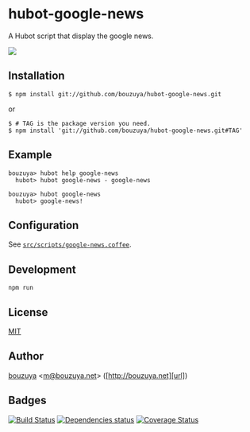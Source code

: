 # hubot-google-news

A Hubot script that display the google news.

![](http://img.f.hatena.ne.jp/images/fotolife/b/bouzuya/20140907/20140907075618.gif)

## Installation

    $ npm install git://github.com/bouzuya/hubot-google-news.git

or

    $ # TAG is the package version you need.
    $ npm install 'git://github.com/bouzuya/hubot-google-news.git#TAG'

## Example

    bouzuya> hubot help google-news
      hubot> hubot google-news - google-news

    bouzuya> hubot google-news
      hubot> google-news!

## Configuration

See [`src/scripts/google-news.coffee`](src/scripts/google-news.coffee).

## Development

`npm run`

## License

[MIT](LICENSE)

## Author

[bouzuya][user] &lt;[m@bouzuya.net][mail]&gt; ([http://bouzuya.net][url])

## Badges

[![Build Status][travis-badge]][travis]
[![Dependencies status][david-dm-badge]][david-dm]
[![Coverage Status][coveralls-badge]][coveralls]

[travis]: https://travis-ci.org/bouzuya/hubot-google-news
[travis-badge]: https://travis-ci.org/bouzuya/hubot-google-news.svg?branch=master
[david-dm]: https://david-dm.org/bouzuya/hubot-google-news
[david-dm-badge]: https://david-dm.org/bouzuya/hubot-google-news.png
[coveralls]: https://coveralls.io/r/bouzuya/hubot-google-news
[coveralls-badge]: https://img.shields.io/coveralls/bouzuya/hubot-google-news.svg
[user]: https://github.com/bouzuya
[mail]: mailto:m@bouzuya.net
[url]: http://bouzuya.net
